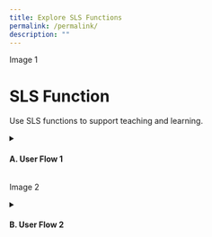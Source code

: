 ```yaml
---
title: Explore SLS Functions
permalink: /permalink/
description: ""
---
```

Image 1

<h1>SLS Function</h1>
<p>Use SLS functions to support teaching and learning.</p>
<details><summary><h4>A. User Flow 1</h4></summary>
	<ul><li><a href="">(A1) Step 1</a></li>
	<li><a href="">(A2,1) Step 2, Option 1</a></li>
	<li><a href="">(A2,1) Step 2, Option 2</a></li></ul>
</details>


Image 2

<details><summary><h4>B. User Flow 2</h4></summary>
	<ul><li><a href="">(B1,i) Step 1, Option 1</a></li>
	<li><a href="">(B1,ii) Step 1, Option 2</a></li>
	<li><a href="">(B1,iii) Step 1, Option 3</a></li></ul>
</details>